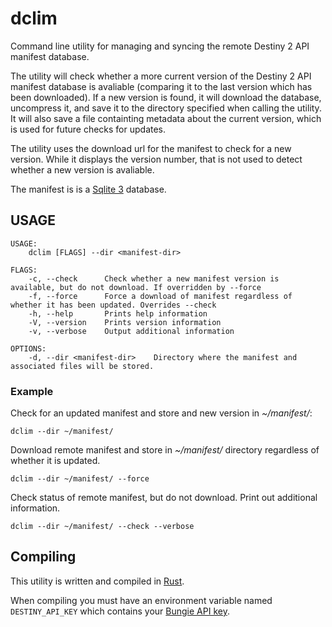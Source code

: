 # dclim

Command line utility for managing and syncing the remote Destiny 2 API manifest database.

The utility will check whether a more current version of the Destiny 2 API manifest database is avaliable (comparing it to the last version which has been downloaded). If a new version is found, it will download the database, uncompress it, and save it to the directory specified when calling the utility. It will also save a file containting metadata about the current version, which is used for future checks for updates.

The utility uses the download url for the manifest to check for a new version. While it displays the version number, that is not used to detect whether a new version is avaliable.

The manifest is is a [Sqlite 3](https://www.sqlite.org/index.html) database.

## USAGE
```
USAGE:
    dclim [FLAGS] --dir <manifest-dir>

FLAGS:
    -c, --check      Check whether a new manifest version is available, but do not download. If overridden by --force
    -f, --force      Force a download of manifest regardless of whether it has been updated. Overrides --check
    -h, --help       Prints help information
    -V, --version    Prints version information
    -v, --verbose    Output additional information

OPTIONS:
    -d, --dir <manifest-dir>    Directory where the manifest and associated files will be stored.
```

### Example

Check for an updated manifest and store and new version in *~/manifest/*:
```
dclim --dir ~/manifest/
```

Download remote manifest and store in *~/manifest/* directory regardless of whether it is updated.
```
dclim --dir ~/manifest/ --force
```

Check status of remote manifest, but do not download. Print out additional information.
```
dclim --dir ~/manifest/ --check --verbose
```

## Compiling

This utility is written and compiled in [Rust](https://www.rust-lang.org/).

When compiling you must have an environment variable named `DESTINY_API_KEY` which contains your [Bungie API key](https://www.bungie.net/en/Application).